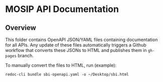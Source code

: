 # MOSIP API Documentation

## Overview
This folder contains OpenAPI JSON/YAML files containing documentation for all APIs.  Any update of these files automatically triggers a Github workflow that converts these JSONs to HTML and publishes them in `gh-pages` branch. 

To manually convert the files to HTML, run (example):

```
redoc-cli bundle sbi-openapi.yaml -o ~/Desktop/sbi.html
```
